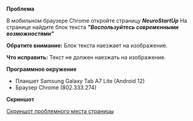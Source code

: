 **Проблема**

В мобильном браузере Chrome откройте страницу ***NeuroStartUp***
На странице найдите блок текста ***"Воспользуйтесь современными возможностями"***

**Обратите внимание:** Блок текста наезжает на изображение.

**Что исправить:**
Текст не должен наезжать на изображение.

**Программное окружение**

- Планшет Samsung Galaxy Tab A7 Lite (Android 12)
- Браузер Chrome (802.333.274)

**Скриншот**

[Скриншот проблемного места страницы](https://github.com/MaxMishaev7/repository/blob/2055b03340df0de5e5d8d42dd1324d8ac790ca2a/TextOffsetError.png)
